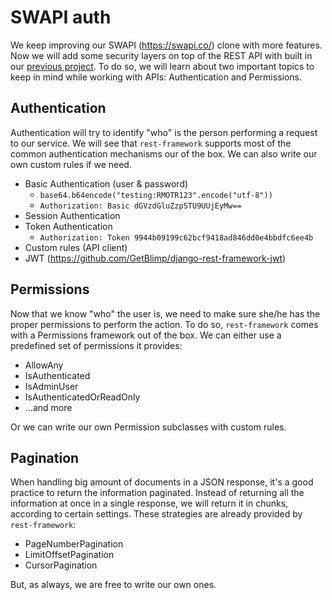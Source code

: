 # SWAPI auth

We keep improving our SWAPI (https://swapi.co/) clone with more features. Now we will add some security layers on top of the REST API with built in our [previous project](https://github.com/rmotr-curriculum/wdc-class-6-swapi-drf). To do so, we will learn about two important topics to keep in mind while working with APIs: Authentication and Permissions.

## Authentication

Authentication will try to identify "who" is the person performing a request to our service. We will see that `rest-framework` supports most of the common authentication mechanisms our of the box. We can also write our own custom rules if we need.


* Basic Authentication (user & password)
    * `base64.b64encode("testing:RMOTR123".encode("utf-8"))`
    * `Authorization: Basic dGVzdGluZzpSTU9UUjEyMw==`
* Session Authentication
* Token Authentication
    * `Authorization: Token 9944b09199c62bcf9418ad846dd0e4bbdfc6ee4b`
* Custom rules (API client)
* JWT (https://github.com/GetBlimp/django-rest-framework-jwt)

## Permissions

Now that we know "who" the user is, we need to make sure she/he has the proper permissions to perform the action. To do so, `rest-framework` comes with a Permissions framework out of the box. We can either use a predefined set of permissions it provides:

* AllowAny
* IsAuthenticated
* IsAdminUser
* IsAuthenticatedOrReadOnly
* ...and more

Or we can write our own Permission subclasses with custom rules.

## Pagination

When handling big amount of documents in a JSON response, it's a good practice to return the information paginated. Instead of returning all the information at once in a single response, we will return it in chunks, according to certain settings. These strategies are already provided by `rest-framework`:

* PageNumberPagination
* LimitOffsetPagination
* CursorPagination

But, as always, we are free to write our own ones.
